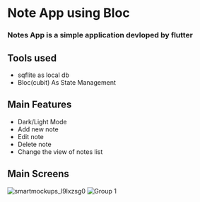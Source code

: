 # Note App using Bloc

### Notes App is a simple application devloped by flutter 

## Tools used

- sqflite as local db
- Bloc(cubit) As State Management

## Main Features

- Dark/Light Mode
- Add new note
- Edit note
- Delete note
- Change the view of notes list

## Main Screens

![smartmockups_l9lxzsg0](https://user-images.githubusercontent.com/87647184/197396017-eb382a02-6d8e-4584-a653-d2cca4010add.jpg)
![Group 1](https://user-images.githubusercontent.com/87647184/197396445-7e956ae8-e9d3-4a01-8d3d-e91b54536b8e.png)
